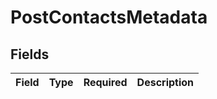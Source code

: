 # PostContactsMetadata


## Fields

| Field       | Type        | Required    | Description |
| ----------- | ----------- | ----------- | ----------- |